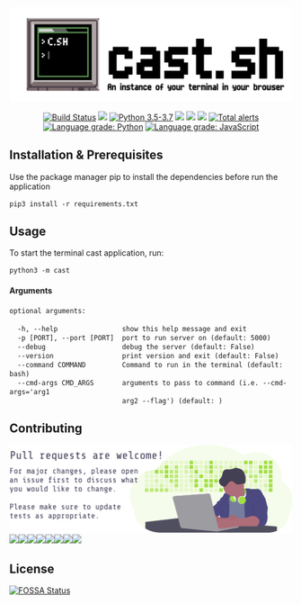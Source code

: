 ![cast-sh](art/cast-sh-header.png)
<p align="center">
    <a href="https://travis-ci.org/hericlesme/cast-sh">
        <img src="https://travis-ci.org/hericlesme/cast-sh.svg?branch=master"
            alt="Build Status"/></a>
    <a href="https://github.com/hericlesme/cast-sh/graphs/contributors" alt="Contributors">
        <img src="https://img.shields.io/github/contributors/hericlesme/cast-sh" /></a>
    <a href="https://www.python.org/downloads/">
        <img src="https://img.shields.io/badge/python-3.5%20%7C%203.6%20%7C%203.7-blue"
            alt="Python 3.5-3.7"/></a>
<a href="https://github.com/hericlesme/cast-sh/pulse" alt="Activity">
        <img src="https://img.shields.io/github/commit-activity/m/hericlesme/cast-sh" /></a>
    <a href="https://github.com/hericlesme/cast-sh/blob/master/LICENSE" alt="License">
        <img src="https://img.shields.io/github/license/hericlesme/cast-sh" /></a>
<a href="https://app.fossa.io/projects/git%2Bgithub.com%2Fhericlesme%2Fcast-sh?ref=badge_shield" alt="FOSSA Status"><img src="https://app.fossa.io/api/projects/git%2Bgithub.com%2Fhericlesme%2Fcast-sh.svg?type=shield"/></a>
    <a href="https://lgtm.com/projects/g/hericlesme/cast-sh/alerts/">
        <img src="https://img.shields.io/lgtm/alerts/g/hericlesme/cast-sh"
            alt="Total alerts"/></a>
    <a href="https://lgtm.com/projects/g/hericlesme/cast-sh/context:python"><img alt="Language grade: Python" src="https://img.shields.io/lgtm/grade/python/g/hericlesme/cast-sh.svg?logo=lgtm&logoWidth=18"/></a>
    <a href="https://lgtm.com/projects/g/hericlesme/cast-sh/context:javascript"><img alt="Language grade: JavaScript" src="https://img.shields.io/lgtm/grade/javascript/g/hericlesme/cast-sh.svg?logo=lgtm&logoWidth=18"/></a>
</p>

## Installation & Prerequisites
Use the package manager pip to install the dependencies before run the application
```
pip3 install -r requirements.txt
```

## Usage
To start the terminal cast application, run:
```
python3 -m cast
```

#### Arguments
```
optional arguments:

  -h, --help                show this help message and exit
  -p [PORT], --port [PORT]  port to run server on (default: 5000)
  --debug                   debug the server (default: False)
  --version                 print version and exit (default: False)
  --command COMMAND         Command to run in the terminal (default: bash)
  --cmd-args CMD_ARGS       arguments to pass to command (i.e. --cmd-args='arg1
                            arg2 --flag') (default: )
```

## Contributing
![Contribute](/art/contribute.svg)
[![](https://sourcerer.io/fame/hericlesme/hericlesme/cast-sh/images/0)](https://sourcerer.io/fame/hericlesme/hericlesme/cast-sh/links/0)[![](https://sourcerer.io/fame/hericlesme/hericlesme/cast-sh/images/1)](https://sourcerer.io/fame/hericlesme/hericlesme/cast-sh/links/1)[![](https://sourcerer.io/fame/hericlesme/hericlesme/cast-sh/images/2)](https://sourcerer.io/fame/hericlesme/hericlesme/cast-sh/links/2)[![](https://sourcerer.io/fame/hericlesme/hericlesme/cast-sh/images/3)](https://sourcerer.io/fame/hericlesme/hericlesme/cast-sh/links/3)[![](https://sourcerer.io/fame/hericlesme/hericlesme/cast-sh/images/4)](https://sourcerer.io/fame/hericlesme/hericlesme/cast-sh/links/4)[![](https://sourcerer.io/fame/hericlesme/hericlesme/cast-sh/images/5)](https://sourcerer.io/fame/hericlesme/hericlesme/cast-sh/links/5)[![](https://sourcerer.io/fame/hericlesme/hericlesme/cast-sh/images/6)](https://sourcerer.io/fame/hericlesme/hericlesme/cast-sh/links/6)[![](https://sourcerer.io/fame/hericlesme/hericlesme/cast-sh/images/7)](https://sourcerer.io/fame/hericlesme/hericlesme/cast-sh/links/7)

## License
[![FOSSA Status](https://app.fossa.io/api/projects/git%2Bgithub.com%2Fhericlesme%2Fcast-sh.svg?type=large)](https://app.fossa.io/projects/git%2Bgithub.com%2Fhericlesme%2Fcast-sh?ref=badge_large)
